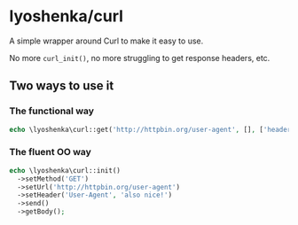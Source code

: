 # lyoshenka/curl

A simple wrapper around Curl to make it easy to use.

No more `curl_init()`, no more struggling to get response headers, etc.

## Two ways to use it

### The functional way

```php
echo \lyoshenka\curl::get('http://httpbin.org/user-agent', [], ['headers' => ['User-Agent' => 'nice!']]);
```

### The fluent OO way

```php
echo \lyoshenka\curl::init()
  ->setMethod('GET')
  ->setUrl('http://httpbin.org/user-agent')
  ->setHeader('User-Agent', 'also nice!')
  ->send()
  ->getBody();
```
